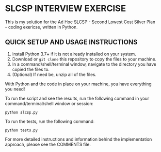 # SLCSP INTERVIEW EXERCISE

This is my solution for the Ad Hoc SLCSP - Second Lowest Cost Silver Plan -
coding exericse, written in Python.


## QUICK SETUP AND USAGE INSTRUCTIONS

1. Install Python 3.7+ if it is not already installed on your system.
2. Download or `git clone` this repository to copy the files to your machine.
3. In a command/shell/terminal window, navigate to the directory you have copied
   the files to.
4. (Optional) If need be, unzip all of the files.

With Python and the code in place on your machine, you have everything you need!

To run the script and see the results, run the following command in your
command/terminal/shell window or session:

```
python slcsp.py
```

To run the tests, run the following command:

```
python tests.py
```

For more detailed instructions and information behind the implementation
approach, please see the COMMENTS file.
